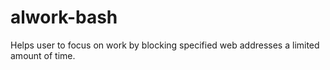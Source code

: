 alwork-bash
===========

Helps user to focus on work by blocking specified web addresses a limited amount of time.
